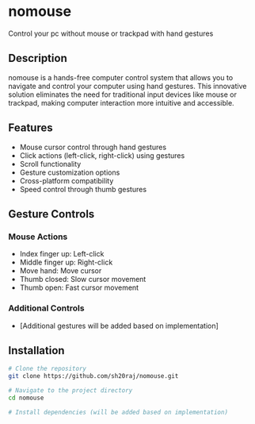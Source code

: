 # nomouse

Control your pc without mouse or trackpad with hand gestures 

## Description

nomouse is a hands-free computer control system that allows you to navigate and control your computer using hand gestures. This innovative solution eliminates the need for traditional input devices like mouse or trackpad, making computer interaction more intuitive and accessible.

## Features

- Mouse cursor control through hand gestures
- Click actions (left-click, right-click) using gestures
- Scroll functionality
- Gesture customization options
- Cross-platform compatibility
- Speed control through thumb gestures

## Gesture Controls

### Mouse Actions
- Index finger up: Left-click
- Middle finger up: Right-click
- Move hand: Move cursor
- Thumb closed: Slow cursor movement
- Thumb open: Fast cursor movement

### Additional Controls
- [Additional gestures will be added based on implementation]

## Installation

```bash
# Clone the repository
git clone https://github.com/sh20raj/nomouse.git

# Navigate to the project directory
cd nomouse

# Install dependencies (will be added based on implementation)
